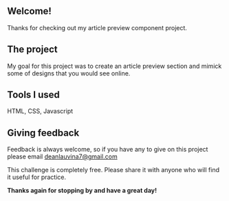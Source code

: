 ## Welcome! 

Thanks for checking out my article preview component project.

## The project

My goal for this project was to create an article preview section and mimick some of designs that you would see online.

## Tools I used 
HTML, CSS, Javascript

## Giving feedback

Feedback is always welcome, so if you have any to give on this project please email deanlauvina7@gmail.com

This challenge is completely free. Please share it with anyone who will find it useful for practice.

**Thanks again for stopping by and have a great day!** 